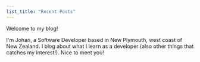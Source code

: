 ```yaml
---
list_title: "Recent Posts"
---
```


Welcome to my blog!

I'm Johan, a Software Developer based in New Plymouth, west coast of New Zealand. I blog about what I learn as a developer (also other things that catches my interest!).
Nice to meet you!
